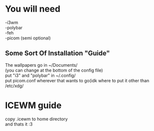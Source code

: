 <body>
<h1>You will need</h1> 
<p1>
-i3wm<br>
-polybar<br>
-feh<br>
-picom (semi optional)<br>
<h2>Some Sort Of Installation "Guide"</h2>
The wallpapers go in ~/Documents/<br>
(you can change at the bottom of the config file)<br>
put "i3" and "polybar" in ~/.config/<br>
put picom.conf wherever that wants to go(idk where to put it other than /etc/xdg/<br>
</p1>
<h1> ICEWM guide</h1>
<p2>
copy .icewm to home directory<br>
and thats it :3<br>
</p2>
</body>
